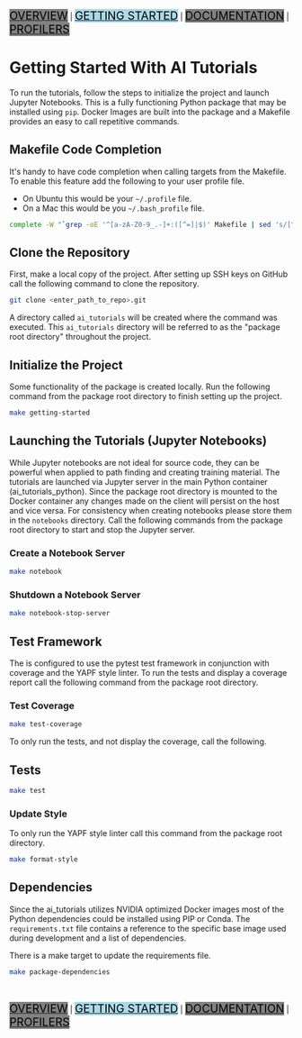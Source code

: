 [<mark style="font-size:20px; background-color: grey">OVERVIEW</mark>](README.md) |
[<mark style="font-size:20px; background-color: lightblue">GETTING STARTED</mark>](GETTINGSTARTED.md) |
[<mark style="font-size:20px; background-color: grey">DOCUMENTATION</mark>](DOCUMENTATION.md) |
[<mark style="font-size:20px; background-color: grey">PROFILERS</mark>](PROFILERS.md)

# Getting Started With AI Tutorials

To run the tutorials, follow the steps to initialize the project and launch Jupyter Notebooks.
This is a fully functioning Python package that may be installed using
`pip`.
Docker Images are built into the package and a Makefile provides an easy to call
repetitive commands.

## Makefile Code Completion
It's handy to have code completion when calling targets from the Makefile.
To enable this feature add the following to your user profile file.
- On Ubuntu this would be your `~/.profile` file.
- On a Mac this would be you `~/.bash_profile` file.
```bash
complete -W "`grep -oE '^[a-zA-Z0-9_.-]+:([^=]|$)' Makefile | sed 's/[^a-zA-Z0-9_.-]*$//'`" make
```

## Clone the Repository
First, make a local copy of the project.
After setting up SSH keys on GitHub call the following command to clone the
repository.
```bash
git clone <enter_path_to_repo>.git
```
A directory called `ai_tutorials` will be created where the 
command was executed. This `ai_tutorials` directory will be 
referred to as the "package root directory" throughout the project.

## Initialize the Project
Some functionality of the package is created locally.
Run the following command from the package root directory to finish setting up
the project.
```bash
make getting-started
```

## Launching the Tutorials (Jupyter Notebooks)
While Jupyter notebooks are not ideal for source code, they can be powerful
when applied to path finding and creating training material.
The tutorials are launched via Jupyter 
server in the main Python container (ai_tutorials_python). Since the package 
root directory is mounted to the Docker container any changes made on the client
will persist on the host and vice versa. For consistency when creating notebooks
please store them in the `notebooks` directory. Call the following commands 
from the package root directory to start and stop the Jupyter server.

### Create a Notebook Server
```bash
make notebook
```

### Shutdown a Notebook Server
```bash
make notebook-stop-server
```

## Test Framework
The  is configured to use the pytest test framework in conjunction with
coverage and the YAPF style linter.
To run the tests and display a coverage report call the following command from
the package root directory.

### Test Coverage
```bash
make test-coverage
```

To only run the tests, and not display the coverage, call the following.

## Tests
```bash
make test
```

### Update Style
To only run the YAPF style linter call this command from the package root
directory.
```bash
make format-style
```

## Dependencies
Since the ai_tutorials utilizes NVIDIA optimized Docker 
images most of the Python dependencies could be installed using PIP or Conda.
The `requirements.txt` file contains a reference to the specific
base image used during development and a list of dependencies.

There is a make target to update the requirements file.

```bash
make package-dependencies
```

<br>

[<mark style="font-size:20px; background-color: grey">OVERVIEW</mark>](README.md) |
[<mark style="font-size:20px; background-color: lightblue">GETTING STARTED</mark>](GETTINGSTARTED.md) |
[<mark style="font-size:20px; background-color: grey">DOCUMENTATION</mark>](DOCUMENTATION.md) |
[<mark style="font-size:20px; background-color: grey">PROFILERS</mark>](PROFILERS.md)
